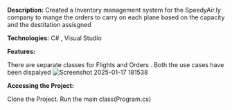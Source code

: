 **Description:** 
Created a Inventory management system for the SpeedyAir.ly company to mange the orders to carry on each plane based on the capacity and the destitation assisgned




**Technologies:**
 C# , Visual Studio


**Features:** 

There are separate classes for Flights and Orders . 
Both the use cases have been dispalyed
![Screenshot 2025-01-17 181538](https://github.com/user-attachments/assets/b635127f-0c3b-4ead-b3b0-c7b31f4e1455)



**Accessing the Project:**

Clone the Project. 
Run the main class(Program.cs)
